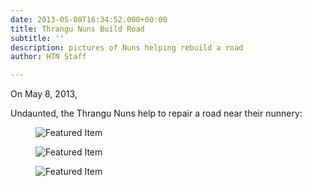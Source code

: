 ```yaml
---
date: 2013-05-08T16:34:52.000+00:00
title: Thrangu Nuns Build Road
subtitle: ''
description: pictures of Nuns helping rebuild a road
author: HTN Staff

---
```

On May 8, 2013,

Undaunted, the Thrangu Nuns help to repair a road near their nunnery:

<div id="thrangu-gallery">
<figure>
<img src="../media/nuns-at-thrangu-carry-rocks-for-community-road.jpeg" alt="Featured Item">
</figure>
<figure>
<img src="../media/nuns-at-thrangu-carry-rocks-for-community-road-3.jpeg" alt="Featured Item">
</figure>
<figure>
<img src="../media/nuns-at-thrangu-carry-rocks-for-community-road-2.jpeg" alt="Featured Item">
</figure>
</div>